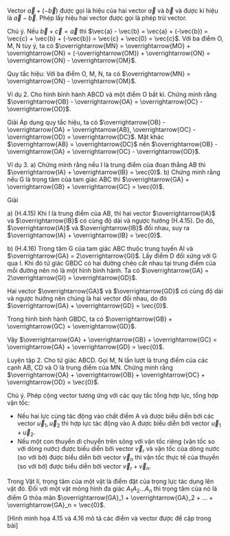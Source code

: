 Vector $\vec{a} + (-\vec{b})$ được gọi là hiệu của hai vector $\vec{a}$ và $\vec{b}$ và được kí hiệu là $\vec{a} - \vec{b}$. Phép lấy hiệu hai vector được gọi là phép trừ vector.

Chú ý. Nếu $\vec{b} + \vec{c} = \vec{a}$ thì $\vec{a} - \vec{b} = \vec{a} + (-\vec{b}) = \vec{c} + \vec{b} + (-\vec{b}) = \vec{c} + \vec{0} = \vec{c}$.
Với ba điểm O, M, N tùy ý, ta có $\overrightarrow{MN} = \overrightarrow{MO} + \overrightarrow{ON} = (-\overrightarrow{OM}) + \overrightarrow{ON} = \overrightarrow{ON} - \overrightarrow{OM}$.

Quy tắc hiệu: Với ba điểm O, M, N, ta có $\overrightarrow{MN} = \overrightarrow{ON} - \overrightarrow{OM}$.

Ví dụ 2. Cho hình bình hành ABCD và một điểm O bất kì.
Chứng minh rằng $\overrightarrow{OB} - \overrightarrow{OA} = \overrightarrow{OC} - \overrightarrow{OD}$.

Giải
Áp dụng quy tắc hiệu, ta có $\overrightarrow{OB} - \overrightarrow{OA} = \overrightarrow{AB}, \overrightarrow{OC} - \overrightarrow{OD} = \overrightarrow{DC}$.
Mặt khác $\overrightarrow{AB} = \overrightarrow{DC}$ nên $\overrightarrow{OB} - \overrightarrow{OA} = \overrightarrow{OC} - \overrightarrow{OD}$.

Ví dụ 3. a) Chứng minh rằng nếu I là trung điểm của đoạn thẳng AB thì $\overrightarrow{IA} + \overrightarrow{IB} = \vec{0}$.
b) Chứng minh rằng nếu G là trọng tâm của tam giác ABC thì $\overrightarrow{GA} + \overrightarrow{GB} + \overrightarrow{GC} = \vec{0}$.

Giải

a) (H.4.15) Khi I là trung điểm của AB, thì hai vector $\overrightarrow{IA}$ và $\overrightarrow{IB}$ có cùng độ dài và ngược hướng (H.4.15). Do đó, $\overrightarrow{IA}$ và $\overrightarrow{IB}$ đối nhau, suy ra $\overrightarrow{IA} + \overrightarrow{IB} = \vec{0}$.

b) (H.4.16) Trong tâm G của tam giác ABC thuộc trung tuyến AI và $\overrightarrow{GA} = 2\overrightarrow{GI}$. Lấy điểm D đối xứng với G qua I. Khi đó tứ giác GBDC có hai đường chéo cắt nhau tại trung điểm của mỗi đường nên nó là một hình bình hành. Ta có $\overrightarrow{GA} = 2\overrightarrow{GI} = \overrightarrow{GD}$.

Hai vector $\overrightarrow{GA}$ và $\overrightarrow{GD}$ có cùng độ dài và ngược hướng nên chúng là hai vector đối nhau, do đó $\overrightarrow{GA} + \overrightarrow{GD} = \vec{0}$.

Trong hình bình hành GBDC, ta có $\overrightarrow{GB} + \overrightarrow{GC} = \overrightarrow{GD}$.

Vậy $\overrightarrow{GA} + \overrightarrow{GB} + \overrightarrow{GC} = \overrightarrow{GA} + \overrightarrow{GD} = \vec{0}$.

Luyện tập 2. Cho tứ giác ABCD. Gọi M, N lần lượt là trung điểm của các cạnh AB, CD và O là trung điểm của MN. Chứng minh rằng $\overrightarrow{OA} + \overrightarrow{OB} + \overrightarrow{OC} + \overrightarrow{OD} = \vec{0}$.

Chú ý. Phép cộng vector tương ứng với các quy tắc tổng hợp lực, tổng hợp vận tốc:
- Nếu hai lực cùng tác động vào chất điểm A và được biểu diễn bởi các vector $\vec{u}_1, \vec{u}_2$ thì hợp lực tác động vào A được biểu diễn bởi vector $\vec{u}_1 + \vec{u}_2$.
- Nếu một con thuyền di chuyển trên sông với vận tốc riêng (vận tốc so với dòng nước) được biểu diễn bởi vector $\vec{v}_r$ và vận tốc của dòng nước (so với bờ) được biểu diễn bởi vector $\vec{v}_n$ thì vận tốc thực tế của thuyền (so với bờ) được biểu diễn bởi vector $\vec{v}_r + \vec{v}_n$.

Trong Vật lí, trọng tâm của một vật là điểm đặt của trọng lực tác dụng lên vật đó. Đối với một vật mỏng hình đa giác $A_1A_2...A_n$ thì trọng tâm của nó là điểm G thỏa mãn $\overrightarrow{GA}_1 + \overrightarrow{GA}_2 + ... + \overrightarrow{GA}_n = \vec{0}$.

[Hình minh họa 4.15 và 4.16 mô tả các điểm và vector được đề cập trong bài]